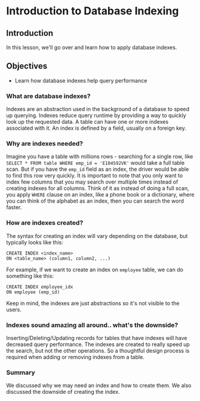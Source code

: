 # Introduction to Database Indexing
## Introduction
In this lesson, we'll go over and learn how to apply database indexes.
## Objectives
- Learn how database indexes help query performance

### What are database indexes?

Indexes are an abstraction used in the background of a database to speed up querying. Indexes reduce query runtime by providing a way to quickly look up the requested data. A table can have one or more indexes associated with it. An index is defined by a field, usually on a foreign key.

### Why are indexes needed?

Imagine you have a table with millions rows - searching for a single row, like `SELECT * FROM table WHERE emp_id = 'E104592VK'` would take a full table scan. But if you have the `emp_id` field as an index, the driver would be able to find this row very quickly. It is important to note that you only want to index few columns that you may search over multiple times instead of creating indexes for all columns. Think of it as instead of doing a full scan, you apply `WHERE` clause on an index, like a phone book or a dictionary, where you can think of the alphabet as an index, then you can search the word faster.

### How are indexes created?

The syntax for creating an index will vary depending on the database, but typically looks like this:
```
CREATE INDEX <index_name>
ON <table_name> (column1, column2, ...)
```

For example, if we want to create an index on `employee` table, we can do something like this:

```
CREATE INDEX employee_idx
ON employee (emp_id)
```

Keep in mind, the indexes are just abstractions so it's not visible to the users.

### Indexes sound amazing all around.. what's the downside?

Inserting/Deleting/Updating records for tables that have indexes will have decreased query performance. The indexes are created to really speed up the search, but not the other operations. So a thoughtful design process is required when adding or removing indexes from a table.


### Summary

We discussed why we may need an index and how to create them. We also discussed the downside of creating the index.
